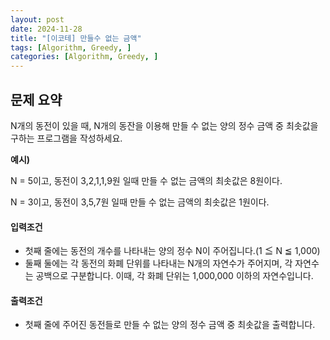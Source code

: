 ```yaml
---
layout: post
date: 2024-11-28
title: "[이코테] 만들수 없는 금액"
tags: [Algorithm, Greedy, ]
categories: [Algorithm, Greedy, ]
---
```



## 문제 요약


N개의 동전이 있을 때, N개의 동잔을 이용해 만들 수 없는 양의 정수 금액 중 최솟값을 구하는 프로그램을 작성하세요.


**예시)**


N = 5이고, 동전이 3,2,1,1,9원 일때 만들 수 없는 금액의 최솟값은 8원이다.


N = 3이고, 동전이 3,5,7원 일때 만들 수 없는 금액의 최솟값은 1원이다.


#### 입력조건

- 첫째 줄에는 동전의 개수를 나타내는 양의 정수 N이 주어집니다.(1 ≦ N ≦ 1,000)
- 둘째 둘에는 각 동전의 화폐 단위를 나타내는 N개의 자연수가 주어지며, 각 자연수는 공백으로 구분합니다. 이때, 각 화폐 단위는 1,000,000 이하의 자연수입니다.

#### 출력조건

- 첫째 줄에 주어진 동전들로 만들 수 없는 양의 정수 금액 중 최솟값을 출력합니다.
